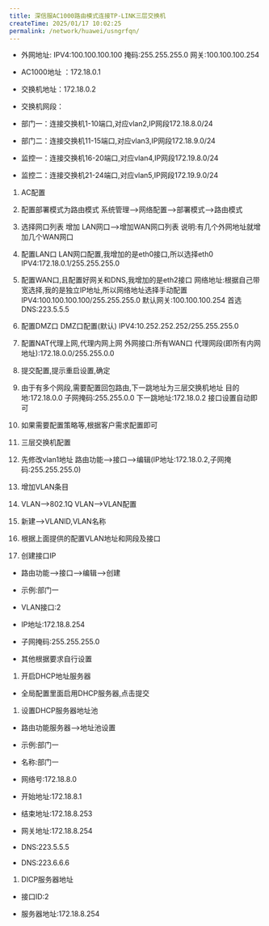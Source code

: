 ```yaml
---
title: 深信服AC1000路由模式连接TP-LINK三层交换机
createTime: 2025/01/17 10:02:25
permalink: /network/huawei/usngrfqn/
---
```

- 外网地址: IPV4:100.100.100.100 掩码:255.255.255.0 网关:100.100.100.254

- AC1000地址 ：172.18.0.1

- 交换机地址：172.18.0.2

- 交换机网段： 

- 部门一：连接交换机1-10端口,对应vlan2,IP网段172.18.8.0/24

- 部门二：连接交换机11-15端口,对应vlan3,IP网段172.18.9.0/24

- 监控一：连接交换机16-20端口,对应vlan4,IP网段172.19.8.0/24

- 监控二：连接交换机21-24端口,对应vlan5,IP网段172.19.9.0/24



1. AC配置 

1. 配置部署模式为路由模式 系统管理—>网络配置—>部署模式—>路由模式
2. 选择网口列表 增加 LAN网口—>增加WAN网口列表 说明:有几个外网地址就增加几个WAN网口
3. 配置LAN口 LAN网口配置,我增加的是eth0接口,所以选择eth0 IPV4:172.18.0.1/255.255.255.0
4. 配置WAN口,且配置好网关和DNS,我增加的是eth2接口 网络地址:根据自己带宽选择,我的是独立IP地址,所以网络地址选择手动配置 IPV4:100.100.100.100/255.255.255.0 默认网关:100.100.100.254 首选DNS:223.5.5.5
5. 配置DMZ口 DMZ口配置(默认) IPV4:10.252.252.252/255.255.255.0
6. 配置NAT代理上网,代理内网上网 外网接口:所有WAN口 代理网段(即所有内网地址):172.18.0.0/255.255.0.0
7. 提交配置,提示重启设置,确定
8. 由于有多个网段,需要配置回包路由,下一跳地址为三层交换机地址 目的地:172.18.0.0 子网掩码:255.255.0.0 下一跳地址:172.18.0.2 接口设置自动即可
9. 如果需要配置策略等,根据客户需求配置即可

1. 三层交换机配置 

1. 先修改vlan1地址 路由功能—>接口—>编辑(IP地址:172.18.0.2,子网掩码:255.255.255.0)
2. 增加VLAN条目 

1. VLAN—>802.1Q VLAN—>VLAN配置
2. 新建—>VLANID,VLAN名称
3. 根据上面提供的配置VLAN地址和网段及接口

1. 创建接口IP

- 路由功能—>接口—>编辑—>创建

- 示例:部门一 

- VLAN接口:2

- IP地址:172.18.8.254

- 子网掩码:255.255.255.0

- 其他根据要求自行设置

1. 开启DHCP地址服务器

- 全局配置里面启用DHCP服务器,点击提交

1. 设置DHCP服务器地址池

- 路由功能服务器—>地址池设置

- 示例:部门一 

- 名称:部门一

- 网络号:172.18.8.0

- 开始地址:172.18.8.1

- 结束地址:172.18.8.253

- 网关地址:172.18.8.254

- DNS:223.5.5.5

- DNS:223.6.6.6

1. DICP服务器地址

- 接口ID:2

- 服务器地址:172.18.8.254